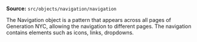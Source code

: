 **Source:** `src/objects/navigation/navigation`

The Navigation object is a pattern that appears across all pages of Generation NYC, allowing the navigation to different pages. The navigation contains elements such as icons, links, dropdowns.